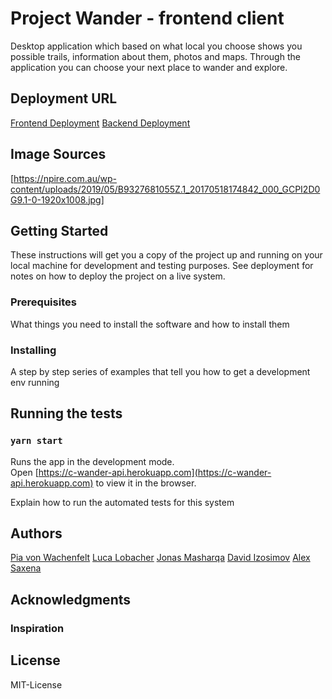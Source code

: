 # Project Wander - frontend client

Desktop application which based on what local you choose shows you possible trails, information about them, photos and maps.
Through the application you can choose your next place to wander and explore.

## Deployment URL
[Frontend Deployment](https://wanderproject.netlify.com/)
[Backend Deployment](https://c-wander-api.herokuapp.com/)

## Image Sources
[https://npire.com.au/wp-content/uploads/2019/05/B9327681055Z.1_20170518174842_000_GCPI2D0G9.1-0-1920x1008.jpg]

## Getting Started

These instructions will get you a copy of the project up and running on your local machine for development and testing purposes. See deployment for notes on how to deploy the project on a live system.

### Prerequisites

What things you need to install the software and how to install them

### Installing

A step by step series of examples that tell you how to get a development env running

## Running the tests

### `yarn start`

Runs the app in the development mode.<br />
Open [https://c-wander-api.herokuapp.com](https://c-wander-api.herokuapp.com) to view it in the browser.

Explain how to run the automated tests for this system

## Authors
[Pia von Wachenfelt](https://github.com/piavW)
[Luca Lobacher](https://github.com/lucamarial)
[Jonas Masharqa](https://github.com/tazzex7)
[David Izosimov](https://github.com/DavveDavve)
[Alex Saxena](https://github.com/AlexSaxena)

## Acknowledgments
### Inspiration

## License
MIT-License
